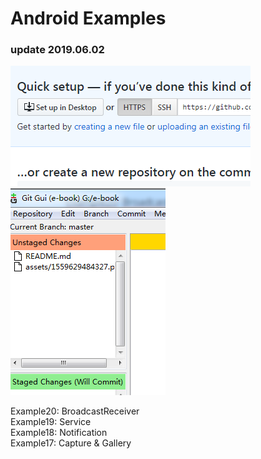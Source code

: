 # Android Examples
### update 2019.06.02

![1559629484327](assets/1559629484327.png)
![2](1559629651453.png)

Example20: BroadcastReceiver  
Example19: Service  
Example18: Notification  
Example17: Capture & Gallery  


